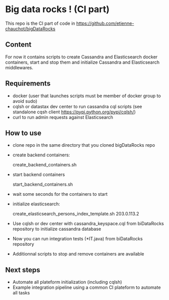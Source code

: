 # Big data rocks ! (CI part)
This repo is the CI part of code in https://github.com/etienne-chauchot/bigDataRocks

## Content
For now it contains scripts to create Cassandra and Elasticsearch docker containers, start and stop them and initialize Cassandra and Elasticsearch middlewares.

## Requirements
 - docker (user that launches scripts must be member of docker group to avoid sudo)
 - cqlsh or datastax dev center to run cassandra cql scripts (see standalone cqsh client https://pypi.python.org/pypi/cqlsh/)
 - curl to run admin requests against Elasticsearch

## How to use
 - clone repo in the same directory that you cloned bigDataRocks repo
 - create backend containers:

    create_backend_containers.sh

 - start backend containers

    start_backend_containers.sh

 - wait some seconds for the containers to start
 - initialize elasticsearch:

    create_elasticsearch_persons_index_template.sh 203.0.113.2

 - Use cqlsh or dev center with cassandra_keyspace.cql from biDataRocks repository to initialize cassandra database 
 - Now you can run integration tests (*IT.java) from biDataRocks repository
 - Additionnal scripts to stop and remove containers are available
  
## Next steps
 - Automate all plateform initialization (including cqlsh)
 - Example integration pipeline using a common CI plateform to automate all tasks



